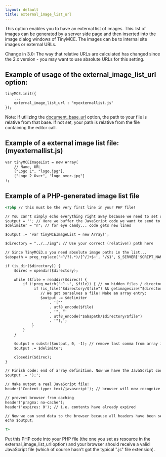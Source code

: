 ```yaml
---
layout: default
title: external_image_list_url
---
```


This option enables you to have an external list of images. This list of images can be generated by a server side page and then inserted into the image dialog windows of TinyMCE. The images can be to internal site images or external URLs.

Change in 3.0: The way that relative URLs are calculated has changed since the 2.x version - you may want to use absolute URLs for this setting.

## Example of usage of the external_image_list_url option:

```html
tinyMCE.init({
	...
	external_image_list_url : "myexternallist.js"
});
```

Note: If utilizing the [document_base_url](../configuration/Configuration3x@document_base_url) option, the path to your file is relative from that base. If not set, your path is relative from the file containing the editor call.

## Example of a external image list file: (myexternallist.js)

```html
var tinyMCEImageList = new Array(
	// Name, URL
	["Logo 1", "logo.jpg"],
	["Logo 2 Over", "logo_over.jpg"]
);
```

## Example of a PHP-generated image list file

```html
<?php // this must be the very first line in your PHP file!

// You can't simply echo everything right away because we need to set some headers first!
$output = ''; // Here we buffer the JavaScript code we want to send to the browser.
$delimiter = "n"; // for eye candy... code gets new lines

$output .= 'var tinyMCEImageList = new Array(';

$directory = "../../img"; // Use your correct (relative!) path here

// Since TinyMCE3.x you need absolute image paths in the list...
$abspath = preg_replace('~^/?(.*)/[^/]+$~', '/$1', $_SERVER['SCRIPT_NAME']);

if (is_dir($directory)) {
    $direc = opendir($directory);

    while ($file = readdir($direc)) {
        if (!preg_match('~^.~', $file)) { // no hidden files / directories here...
             if (is_file("$directory/$file") && getimagesize("$directory/$file") != FALSE) {
                // We got ourselves a file! Make an array entry:
                $output .= $delimiter
                    . '["'
                    . utf8_encode($file)
                    . '", "'
                    . utf8_encode("$abspath/$directory/$file")
                    . '"],';
            }
        }
    }

    $output = substr($output, 0, -1); // remove last comma from array item list (breaks some browsers)
    $output .= $delimiter;

    closedir($direc);
}

// Finish code: end of array definition. Now we have the JavaScript code ready!
$output .= ');';

// Make output a real JavaScript file!
header('Content-type: text/javascript'); // browser will now recognize the file as a valid JS file

// prevent browser from caching
header('pragma: no-cache');
header('expires: 0'); // i.e. contents have already expired

// Now we can send data to the browser because all headers have been set!
echo $output;

?>
```

Put this PHP code into your PHP file (the one you set as resource in the external_image_list_url option) and your browser should receive a valid JavaScript file (which of course hasn't got the typical ".js" file extension).